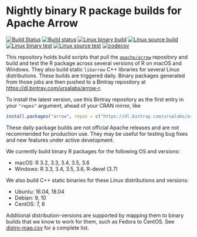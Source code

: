 # Nightly binary R package builds for Apache Arrow

[![Build Status](https://travis-ci.org/ursa-labs/arrow-r-nightly.png?branch=master)](https://travis-ci.org/ursa-labs/arrow-r-nightly)
[![Build status](https://ci.appveyor.com/api/projects/status/ume8udm5r26u2c9l/branch/master?svg=true)](https://ci.appveyor.com/project/nealrichardson/arrow-r-nightly-yxl55/branch/master)
[![Linux binary build](https://github.com/ursa-labs/arrow-r-nightly/workflows/Build%20binary%20C++%20libraries/badge.svg)](https://github.com/ursa-labs/arrow-r-nightly/actions)
[![Linux source build](https://github.com/ursa-labs/arrow-r-nightly/workflows/Build%20source%20packages/badge.svg)](https://github.com/ursa-labs/arrow-r-nightly/actions)
[![Linux binary test](https://github.com/ursa-labs/arrow-r-nightly/workflows/Test%20binary%20installation%20from%20Bintray/badge.svg)](https://github.com/ursa-labs/arrow-r-nightly/actions)
[![Linux source test](https://github.com/ursa-labs/arrow-r-nightly/workflows/Test%20source%20installation%20from%20Bintray/badge.svg)](https://github.com/ursa-labs/arrow-r-nightly/actions)
[![codecov](https://codecov.io/gh/ursa-labs/arrow-r-nightly/branch/master/graph/badge.svg)](https://codecov.io/gh/ursa-labs/arrow-r-nightly)

This repository holds build scripts that pull the [`apache/arrow`](https://github.com/apache/arrow) repository and build and test the R package across several versions of R on macOS and Windows. They also build static `libarrow` C++ libraries for several Linux distributions.
These builds are triggered daily. Binary packages generated from those jobs are then pushed to a Bintray repository at https://dl.bintray.com/ursalabs/arrow-r.

To install the latest version, use this Bintray repository as the first entry in your `"repos"` argument, ahead of your CRAN mirror, like

```r
install.packages("arrow", repos = c("https://dl.bintray.com/ursalabs/arrow-r", getOption("repos")))
```

These daily package builds are not official Apache releases and are not recommended for production use. They may be useful for testing bug fixes and new features under active development.

We currently build binary R packages for the following OS and versions:

* macOS: R 3.2, 3.3, 3.4, 3.5, 3.6
* Windows: R 3.3, 3.4, 3.5, 3.6, R-devel (3.7)

We also build C++ static binaries for these Linux distributions and versions:

* Ubuntu: 16.04, 18.04
* Debian: 9, 10
* CentOS: 7, 8

Additional distribution-versions are supported by mapping them to binary builds that we know to work for them, such as Fedora to CentOS. See [distro-map.csv](https://github.com/ursa-labs/arrow-r-nightly/blob/master/linux/distro-map.csv) for a complete list.
